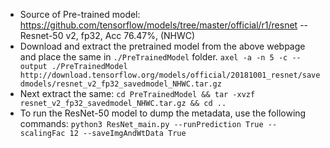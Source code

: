 - Source of Pre-trained model: https://github.com/tensorflow/models/tree/master/official/r1/resnet -- Resnet-50 v2, fp32, Acc 76.47%, (NHWC)
- Download and extract the pretrained model from the above webpage and place the same in `./PreTrainedModel` folder.
`axel -a -n 5 -c --output ./PreTrainedModel http://download.tensorflow.org/models/official/20181001_resnet/savedmodels/resnet_v2_fp32_savedmodel_NHWC.tar.gz`
- Next extract the same:
`cd PreTrainedModel && tar -xvzf resnet_v2_fp32_savedmodel_NHWC.tar.gz && cd ..`
- To run the ResNet-50 model to dump the metadata, use the following commands:
`python3 ResNet_main.py --runPrediction True --scalingFac 12 --saveImgAndWtData True`
